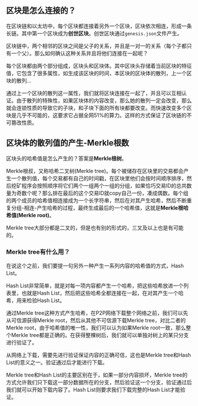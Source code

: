 ## 区块是怎么连接的？

在区块链和以太坊中，每个区块都连接着另外一个区块，区块依次相连，形成一条长链。其中第一个区块成为**创世区块**。创世区块通过`genesis.json`文件产生。  

区块链中，两个相邻的区块之间是父子的关系，并且是一对一的关系（每个子都只有一个父）。那么如何确认这种关系并且将他们连接在一起呢？  

每个区块都由两个部分组成，区块头和区块体。其中区块头存储着当前区块的特征值，它包含了很多属性，如生成该区块的时间，本区块的区块体的散列，上一个区块的散列...  

通过上一个区块的散列这一属性，我们就将区块连接在一起了，并且可以互相认证。由于散列的特殊性，如果区块体的内容改变，那么她的散列一定会改变，那么就会连锁性质的导致它的子块，和子块下面的所有块都要改变。而快速改变多个区块是几乎不可能的，这要求它占据全网51%的算力。这样的方式保证了区块链的不可篡改性质。  

## 区块体的散列值的产生-Merkle根数

区块头的哈希值是怎么产生的？答案是**Merkle根树**。  

Merkle根叔，又称哈希二叉树(Merkle tree)。每个被储存在区块里的交易都会产生一个散列值，每个交易都有自己的时间戳，在区块里他们会按时间顺序排序，然后挖矿程序会按照顺序将它们两个一组两个一组的分组，如果恰巧交易ID的总共数量为奇数个呢？那么排在最后的这个交易ID就copy自己一份，凑成偶数。每个组的两个成员的哈希值相连接成为一个长字符串，然后在对其产生哈希，然后不断重复分组-相连-产生哈希的过程，最终生成最后的一个哈希值，这就是**Merkle根哈希值(Merkle root)**。  

Merkle tree大部分都是二叉的，但是也有别的形式的，三叉及以上也是有可能的。  

### Merkle tree有什么用？

在说这个之前，我们要提一句另外一种产生一系列内容的哈希值的方式，Hash List。  

Hash List非常简单，就是对每一项内容都产生一个哈希，把这些哈希放进一个列表里，也就是Hash List，然后把这些哈希全都连接在一起，在对其产生一个哈希，用来检验Hash List。

通过Merkle tree这种方式产生哈希，在P2P网络下载整个网络之前，我们可以先从可信源获得Merkle root，然后从其他不可信源下载Merkle tree，对比二者的Merkle root，由于哈希值的唯一性，我们可以认为如果Merkle root一致，那么整个Merkle tree都是正确的。在获得整棵树后，我们就可以单独对树上的某只分支进行验证了。  

从网络上下载，需要先进行验证保证内容的正确可信，这也是Merkle tree和Hash List的意义之一。验证通过后才能进行下载。

Merkle tree和Hash List的主要区别在于，如果一部分内容损坏，Merkle tree的方式允许我们只下载这一部分数据所在的分支，然后验证这一个分支，验证通过后我们就可以开始下载内容了。Hash List则要求我们下载完整的Hash List才能验证。
